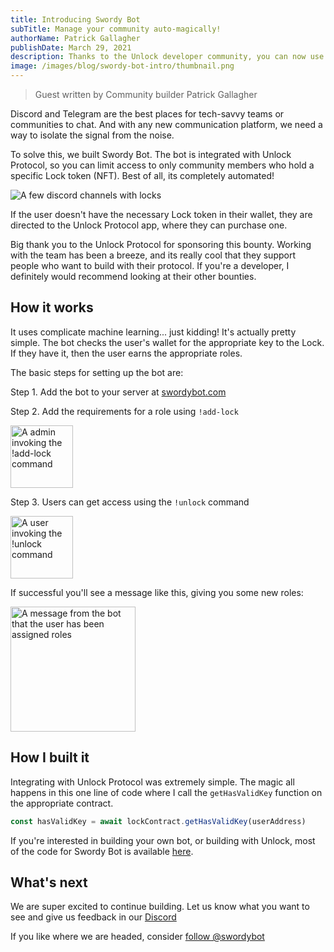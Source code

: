 ```yaml
---
title: Introducing Swordy Bot
subTitle: Manage your community auto-magically!
authorName: Patrick Gallagher
publishDate: March 29, 2021
description: Thanks to the Unlock developer community, you can now use Unlock in Discord.
image: /images/blog/swordy-bot-intro/thumbnail.png
---
```


> Guest written by Community builder Patrick Gallagher

Discord and Telegram are the best places for tech-savvy teams or communities to chat. And with any new communication platform, we need a way to isolate the signal from the noise.

To solve this, we built Swordy Bot. The bot is integrated with Unlock Protocol, so you can limit access to only community members who hold a specific Lock token (NFT). Best of all, its completely automated!

![A few discord channels with locks](/images/blog/swordy-bot-intro/channels.png)

If the user doesn't have the necessary Lock token in their wallet, they are directed to the Unlock Protocol app, where they can purchase one.

Big thank you to the Unlock Protocol for sponsoring this bounty. Working with the team has been a breeze, and its really cool that they support people who want to build with their protocol. If you're a developer, I definitely would recommend looking at their other bounties.

## How it works

It uses complicate machine learning... just kidding! It's actually pretty simple. The bot checks the user's wallet for the appropriate key to the Lock. If they have it, then the user earns the appropriate roles.

The basic steps for setting up the bot are:

Step 1. Add the bot to your server at [swordybot.com](https://swordybot.com)

Step 2. Add the requirements for a role using `!add-lock`

<img src="/images/blog/swordy-bot-intro/add-lock.png" alt="A admin invoking the !add-lock command" height="100px"/>

Step 3. Users can get access using the `!unlock` command

<img src="/images/blog/swordy-bot-intro/invoke.png" alt="A user invoking the !unlock command" height="100px"/>

If successful you'll see a message like this, giving you some new roles:

<img src="/images/blog/swordy-bot-intro/knighted.png" alt="A message from the bot that the user has been assigned roles" height="200px"/>

## How I built it

Integrating with Unlock Protocol was extremely simple. The magic all happens in this one line of code where I call the `getHasValidKey` function on the appropriate contract.

```js
const hasValidKey = await lockContract.getHasValidKey(userAddress)
```

If you're interested in building your own bot, or building with Unlock, most of the code for Swordy Bot is available [here](https://github.com/pi0neerpat/unlock-protocol-bot/blob/e448d1f81a49c4b0b021d09bb623991ae87c55f5/api/src/lib/unlockProtocol/unlockProtocol.js#L26).

## What's next

We are super excited to continue building. Let us know what you want to see and give us feedback in our [Discord](https://discord.gg/Nw3y4GtBSh)

If you like where we are headed, consider <a href="https://x.com/swordybot?ref_src=twsrc%5Etfw" class="twitter-follow-button" data-show-count="false">follow @swordybot</a>
